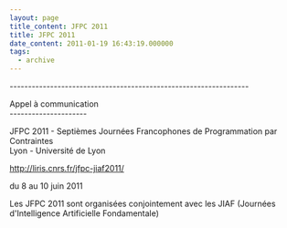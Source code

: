 ```yaml
---
layout: page
title_content: JFPC 2011
title: JFPC 2011
date_content: 2011-01-19 16:43:19.000000
tags:
  - archive
---
```

\-----------------------------------------------------------------  
  
Appel à communication  
\---------------------  
  
JFPC 2011 - Septièmes Journées Francophones de Programmation par Contraintes  
Lyon - Université de Lyon  
  
[http://liris.cnrs.fr/jfpc-jiaf2011/ ](http://liris.cnrs.fr/jfpc-jiaf2011/
"http://liris.cnrs.fr/jfpc-jiaf2011/ ")  
  
du 8 au 10 juin 2011  
  
Les JFPC 2011 sont organisées conjointement avec les JIAF (Journées
d'Intelligence Artificielle Fondamentale)




